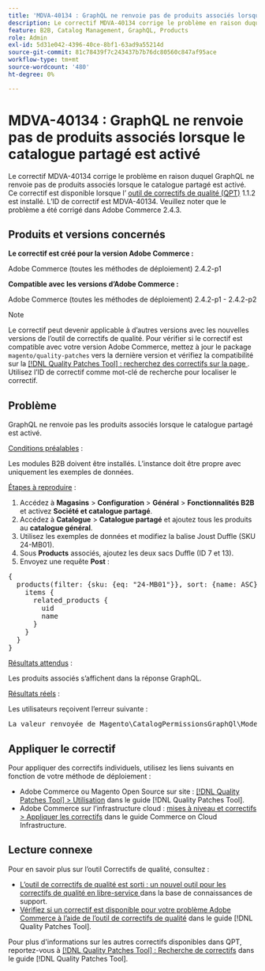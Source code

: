 ```yaml
---
title: 'MDVA-40134 : GraphQL ne renvoie pas de produits associés lorsque le catalogue partagé est activé'
description: Le correctif MDVA-40134 corrige le problème en raison duquel GraphQL ne renvoie pas de produits associés lorsque le catalogue partagé est activé. Ce correctif est disponible lorsque l’[outil de correctifs de qualité (QPT)](https://experienceleague.adobe.com/en/docs/commerce-knowledge-base/kb/announcements/commerce-announcements/magento-quality-patches-released-new-tool-to-self-serve-quality-patches) 1.1.2 est installé. L’ID de correctif est MDVA-40134. Veuillez noter que le problème a été corrigé dans Adobe Commerce 2.4.3.
feature: B2B, Catalog Management, GraphQL, Products
role: Admin
exl-id: 5d31e042-4396-40ce-8bf1-63ad9a55214d
source-git-commit: 81c78439f7c243437b7b76dc80560c847af95ace
workflow-type: tm+mt
source-wordcount: '480'
ht-degree: 0%

---
```


# MDVA-40134 : GraphQL ne renvoie pas de produits associés lorsque le catalogue partagé est activé

Le correctif MDVA-40134 corrige le problème en raison duquel GraphQL ne renvoie pas de produits associés lorsque le catalogue partagé est activé. Ce correctif est disponible lorsque l’ [outil de correctifs de qualité (QPT)](https://experienceleague.adobe.com/en/docs/commerce-knowledge-base/kb/announcements/commerce-announcements/magento-quality-patches-released-new-tool-to-self-serve-quality-patches) 1.1.2 est installé. L’ID de correctif est MDVA-40134. Veuillez noter que le problème a été corrigé dans Adobe Commerce 2.4.3.

## Produits et versions concernés

**Le correctif est créé pour la version Adobe Commerce :**

Adobe Commerce (toutes les méthodes de déploiement) 2.4.2-p1

**Compatible avec les versions d’Adobe Commerce :**

Adobe Commerce (toutes les méthodes de déploiement) 2.4.2-p1 - 2.4.2-p2

>[!NOTE]
>
>Le correctif peut devenir applicable à d’autres versions avec les nouvelles versions de l’outil de correctifs de qualité. Pour vérifier si le correctif est compatible avec votre version Adobe Commerce, mettez à jour le package `magento/quality-patches` vers la dernière version et vérifiez la compatibilité sur la [[!DNL Quality Patches Tool] : recherchez des correctifs sur la page ](https://experienceleague.adobe.com/en/docs/commerce-knowledge-base/kb/announcements/commerce-announcements/magento-quality-patches-released-new-tool-to-self-serve-quality-patches). Utilisez l’ID de correctif comme mot-clé de recherche pour localiser le correctif.

## Problème

GraphQL ne renvoie pas les produits associés lorsque le catalogue partagé est activé.

<u>Conditions préalables</u> :

Les modules B2B doivent être installés.
L’instance doit être propre avec uniquement les exemples de données.

<u>Étapes à reproduire</u> :

1. Accédez à **Magasins** > **Configuration** > **Général** > **Fonctionnalités B2B** et activez **Société et catalogue partagé**.
1. Accédez à **Catalogue** > **Catalogue partagé** et ajoutez tous les produits au **catalogue général**.
1. Utilisez les exemples de données et modifiez la balise Joust Duffle (SKU 24-MB01).
1. Sous **Products** associés, ajoutez les deux sacs Duffle (ID 7 et 13).
1. Envoyez une requête **Post** :

<pre>&lbrace;
  products(filter: {sku: {eq: "24-MB01"}}, sort: {name: ASC}) &lbrace;
    items &lbrace;
      related_products &lbrace;
        uid
        name
      &rbrace;
    &rbrace;
  &rbrace;
&rbrace;</pre>

<u>Résultats attendus</u> :

Les produits associés s’affichent dans la réponse GraphQL.

<u>Résultats réels</u> :

Les utilisateurs reçoivent l’erreur suivante :

<pre>La valeur renvoyée de Magento\CatalogPermissionsGraphQl\Model\Store\StoreProcessor::getStoreId() doit être de type int, null return &lbrace;"exception":"[objet] (GraphQL\\Error\\Error(code: 0) : la valeur renvoyée de Magento\\CatalogPermissionsGraphQl\\Model\\Store\\StoreProcessor::getStoreId() doit être de type int, null renvoyée. </pre>

## Appliquer le correctif

Pour appliquer des correctifs individuels, utilisez les liens suivants en fonction de votre méthode de déploiement :

* Adobe Commerce ou Magento Open Source sur site : [[!DNL Quality Patches Tool] > Utilisation](/help/tools/quality-patches-tool/usage.md) dans le guide [!DNL Quality Patches Tool].
* Adobe Commerce sur l’infrastructure cloud : [mises à niveau et correctifs > Appliquer les correctifs](https://experienceleague.adobe.com/docs/commerce-cloud-service/user-guide/develop/upgrade/apply-patches.html) dans le guide Commerce on Cloud Infrastructure.

## Lecture connexe

Pour en savoir plus sur l’outil Correctifs de qualité, consultez :

* [ L’outil de correctifs de qualité est sorti : un nouvel outil pour les correctifs de qualité en libre-service ](https://experienceleague.adobe.com/en/docs/commerce-knowledge-base/kb/announcements/commerce-announcements/magento-quality-patches-released-new-tool-to-self-serve-quality-patches) dans la base de connaissances de support.
* [Vérifiez si un correctif est disponible pour votre problème Adobe Commerce à l’aide de l’outil de correctifs de qualité](/help/tools/quality-patches-tool/patches-available-in-qpt/check-patch-for-magento-issue-with-magento-quality-patches.md) dans le guide [!DNL Quality Patches Tool].

Pour plus d&#39;informations sur les autres correctifs disponibles dans QPT, reportez-vous à [[!DNL Quality Patches Tool] : Recherche de correctifs](https://experienceleague.adobe.com/tools/commerce-quality-patches/index.html) dans le guide [!DNL Quality Patches Tool].
